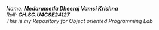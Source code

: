 *Name:* ***Medarametla Dheeraj Vamsi Krishna***
<br>
*Roll:* ***CH.SC.U4CSE24127***
<br>
*This is my Repository for Object oriented Programming Lab*
